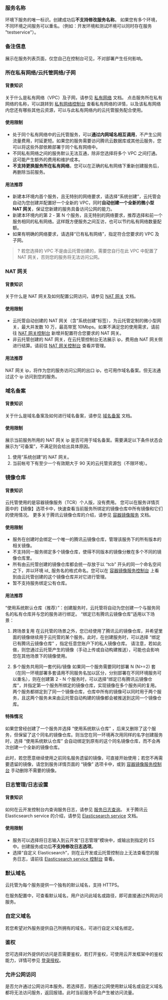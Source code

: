 ### 服务名称

环境下服务的唯一标识。创建成功后**不支持修改服务名称**。
如果您有多个环境，不同环境之间服务可以重名。（例如：开发环境和测试环境可以同时存在服务 "testservice"）。

### 备注信息

展示在服务列表页面，仅您自己在控制台可见，不对部署产生任何影响。

### 所在私有网络/云托管网络/子网

#### 背景知识

关于什么是私有网络（VPC）及子网，请参见 [私有网络](https://cloud.tencent.com/document/product/215) 文档。
点击服务所在私有网络的名称，可以跳转到 [私有网络控制台](https://console.cloud.tencent.com/vpc) 查看私有网络的详情，以及该私有网络内您还有哪些其他云资源，可以与此私有网络内的云托管服务配合使用。

#### 使用限制

- 处于同个私有网络中的云托管服务，可以**通过内网域名相互调用**，不产生公网流量费用，时延更短。如果您的服务需要访问腾讯云数据库或其他云服务，您可以将这些外部依赖部署于同个私有网络中。
- 不同私有网络之间的服务默认无法互通，除非您选择将多个 VPC 之间打通。这可能产生额外的费用和维护成本。
- **不支持更换服务所在私有网络**，您可以在正确的私有网络下重新创建服务后，再删除当前服务。

#### 用法推荐

- 新建本环境内首个服务，且无特别的网络要求，请选择“系统创建”，云托管会自动为您创建并配置好一个全新的 VPC，同时**自动创建一个全新的微小型 NAT 网关**，保证您新建的服务具备访问公网的能力。
- 新建本环境内的第 2 - 第 N 个服务，且无特别的网络要求，推荐选择和前一个服务相同的私有网络。这样既方便服务之间互访，也可以节约私有网络数量配额。
- 如果有明确的网络要求，请选择“已有私有网络”，指定符合您要求的 VPC 及子网。

>? 若您选择的 VPC 不是由云托管创建的，需要您自行在此 VPC 中配置了 NAT 网关，否则您的服务将无法访问公网。

### NAT 网关

#### 背景知识

关于什么是 NAT 网关及如何配置公网访问，请参见 [NAT 网关](https://cloud.tencent.com/document/product/552) 文档。

#### 使用限制

- 云托管自动创建的 NAT 网关（含“系统创建”标签），为云托管定制的微小型网关，最大并发数 10 万，最高带宽 10Mbps。如果不满足您的使用需求，请前往 [NAT 网关控制台](https://console.cloud.tencent.com/vpc/nat) 新增并配置符合您要求的 NAT 网关。
- 非云托管创建的 NAT 网关，在云托管控制台无法展示 ip，费用由 NAT 网关侧进行结算。请前往 [NAT 网关控制台](https://console.cloud.tencent.com/vpc/nat) 查看并管理。

#### 用法推荐

NAT 网关 ip，将作为您的服务访问公网的出口 ip，也可用作域名备案。但无法通过这个 ip 访问到您的服务。

### 域名备案

#### 背景知识

关于什么是域名备案及如何进行域名备案，请参见 [域名备案](https://cloud.tencent.com/document/product/1243/49364) 文档。

#### 使用限制

展示当前服务所用的 NAT 网关 ip 是否可用于域名备案。需要满足以下条件状态会展示为“可备案”，不满足则会给出具体原因。

1. 使用“系统创建”的 NAT 网关。
2. 当前帐号下有至少一个有效期大于 90 天的云托管资源包（不限环境）。

### 镜像仓库

#### 背景知识

云托管使用的是容器镜像服务（TCR）个人版，没有费用。
您可以在服务详情页面中的【镜像】选项卡中，快速查看当前服务所绑定的镜像仓库中所有镜像和它们的使用情况。
更多关于腾讯云镜像仓库的介绍，请参见 [容器镜像服务](https://cloud.tencent.com/document/product/1141) 文档。

#### 使用限制

- 服务在创建时会绑定一个唯一的腾讯云镜像仓库，管理该服务下的所有版本的相关镜像。
- 不支持同一服务绑定多个镜像仓库，使得不同版本的镜像分散在多个不同的镜像仓库里。
- 所有由云托管创建的镜像仓库都会统一存放于以 “tcb” 开头的同一个命名空间之下，并以环境 id\_ 服务名的格式命名。您可以在 [容器镜像服务控制台](https://console.cloud.tencent.com/tcr) 上看到由云托管创建的这个镜像仓库并对它进行管理。
- 暂不支持服务绑定公有仓库。

#### 用法推荐

“使用系统默认仓库（推荐）”：创建服务时，云托管将自动为您创建一个与服务同名的私有仓库并与您的服务进行绑定。
“绑定已有腾讯云镜像仓库”适用以下场景：

1. 跨场景复用
   在云托管的场景之外，您已经使用了腾讯云的镜像仓库，并希望里面的镜像继续用于云托管的某个服务。此时，在创建服务时，可以选择 “绑定已有腾讯云镜像仓库” ，指定任意您账户下的私人镜像仓库。
   请注意，若如此做，则您通过云托管产生的镜像（手动上传或自动构建推送），可能也会影响您在其他场景下的镜像使用。

2. 多个服务共用同一套代码/镜像
   如果同一个服务需要同时部署 N (N>=2) 套（在同一环境部署多套请用不同服务名加以区分，分别部署在不同环境服务可以重名），则在创建第 2 - N 个服务时，可以选择“绑定已有腾讯云镜像仓库”，并指定第一个服务所绑定的镜像仓库，实现镜像在多个服务间的复用。
   两个服务都绑定到了同一个镜像仓库，仓库中所有的镜像可以同时用于两个服务，且这两个服务未来由云托管自动构建的镜像都会被推送到这同一个镜像仓库。

#### 特殊情况

如果您曾经创建了一个服务并选择 “使用系统默认仓库” ，后来又删除了这个服务，但保留了这个同名的镜像仓库。则当您在同一环境再次用同样的名字创建服务时，选择 “使用系统默认仓库” 会自动绑定到原有的这个同名镜像仓库，而不会再次创建一个全新的镜像仓库。

此时，若您愿意继续使用之前同名服务遗留的镜像，可直接开始使用；若您不再需要遗留的镜像，请您到服务详情页面的 “镜像” 选项卡中，或到 [容器镜像服务控制台](https://console.cloud.tencent.com/tcr) 手动删除不需要的镜像。

### 日志管理/日志设置

#### 背景知识

如何在云开发控制台内查询服务日志，请参见 [服务日志查询](https://cloud.tencent.com/document/product/1243/46132)。
关于腾讯云 Elasticsearch service 的介绍，请参见 [Elasticsearch service](https://cloud.tencent.com/document/product/845) 文档。

#### 使用限制

- 服务可以选择将日志输入到云开发“日志管理”模块中，或输出到指定的 ES 中。创建服务成功后**不支持修改日志选项**。
- 选择“自定义 Elasticsearch”，则在云开发或云托管控制台上无法查看您的服务日志，请前往 [Elasticsearch service 控制台](https://console.cloud.tencent.com/es) 查看。

### 默认域名

云托管为每个服务提供一个独有的默认域名，支持 HTTPS。

在服务配置中，可查看默认域名，用户访问此域名或路径，即可直接通过外网访问服务。

### 自定义域名

若您希望对外服务提供自己所拥有的域名，可进行自定义域名绑定。

### 鉴权

您可选择对外提供的访问是否需要鉴权，若打开鉴权，可使用云开发框架中的鉴权能力，详情可参见 [登录授权](https://cloud.tencent.com/document/product/876/41728)。

### 允许公网访问

是否允许通过公网访问本服务。若选择否，则通过公网使用默认域名或自定义域名都将无法访问服务，返回报错。此时当前服务不会产生被访问流量。
